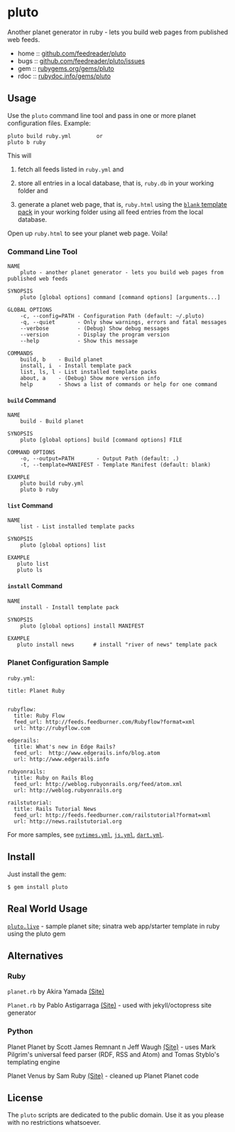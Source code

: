 # pluto

Another planet generator in ruby - lets you build web pages
from published web feeds.

* home  :: [github.com/feedreader/pluto](https://github.com/feedreader/pluto)
* bugs  :: [github.com/feedreader/pluto/issues](https://github.com/feedreader/pluto/issues)
* gem   :: [rubygems.org/gems/pluto](https://rubygems.org/gems/pluto)
* rdoc  :: [rubydoc.info/gems/pluto](http://rubydoc.info/gems/pluto)


## Usage

Use the `pluto` command line tool and pass in one or more planet configuration files.
Example:

    pluto build ruby.yml        or
    pluto b ruby

This will

1) fetch all feeds listed in `ruby.yml` and 

2) store all entries in a local database, that is, `ruby.db` in your working folder and

3) generate a planet web page, that is, `ruby.html` using the [`blank` template pack](https://github.com/feedreader/pluto.blank) in your working folder using all feed entries from the local database.

Open up `ruby.html` to see your planet web page. Voila!


### Command Line Tool

~~~~
NAME
    pluto - another planet generator - lets you build web pages from published web feeds

SYNOPSIS
    pluto [global options] command [command options] [arguments...]

GLOBAL OPTIONS
    -c, --config=PATH - Configuration Path (default: ~/.pluto)
    -q, --quiet       - Only show warnings, errors and fatal messages
    --verbose         - (Debug) Show debug messages
    --version         - Display the program version
    --help            - Show this message

COMMANDS
    build, b    - Build planet
    install, i  - Install template pack
    list, ls, l - List installed template packs
    about, a    - (Debug) Show more version info
    help        - Shows a list of commands or help for one command
~~~~

#### `build` Command

~~~
NAME
    build - Build planet

SYNOPSIS
    pluto [global options] build [command options] FILE

COMMAND OPTIONS
    -o, --output=PATH       - Output Path (default: .)
    -t, --template=MANIFEST - Template Manifest (default: blank)
    
EXAMPLE
    pluto build ruby.yml
    pluto b ruby
~~~

#### `list` Command

~~~
NAME
    list - List installed template packs

SYNOPSIS
    pluto [global options] list

EXAMPLE
   pluto list
   pluto ls
~~~

#### `install` Command

~~~
NAME
    install - Install template pack

SYNOPSIS
    pluto [global options] install MANIFEST

EXAMPLE
   pluto install news      # install "river of news" template pack
~~~



### Planet Configuration Sample 

`ruby.yml`:

```
title: Planet Ruby


rubyflow:
  title: Ruby Flow
  feed_url: http://feeds.feedburner.com/Rubyflow?format=xml
  url: http://rubyflow.com

edgerails:
  title: What's new in Edge Rails?
  feed_url:  http://www.edgerails.info/blog.atom
  url: http://www.edgerails.info

rubyonrails:
  title: Ruby on Rails Blog
  feed_url: http://weblog.rubyonrails.org/feed/atom.xml
  url: http://weblog.rubyonrails.org

railstutorial:
  title: Rails Tutorial News
  feed_url: http://feeds.feedburner.com/railstutorial?format=xml
  url: http://news.railstutorial.org
```

For more samples, see [`nytimes.yml`](https://github.com/feedreader/pluto.samples/blob/master/nytimes.yml),
[`js.yml`](https://github.com/feedreader/pluto.samples/blob/master/js.yml),
[`dart.yml`](https://github.com/feedreader/pluto.samples/blob/master/dart.yml).


## Install

Just install the gem:

    $ gem install pluto


## Real World Usage

[`pluto.live`](https://github.com/feedreader/pluto.live) - sample planet site; sinatra web app/starter template in ruby using the pluto gem



## Alternatives

### Ruby

`planet.rb` by Akira Yamada [(Site)](http://planet.rubyforge.org)

`Planet.rb` by Pablo Astigarraga [(Site)](https://github.com/pote/planet.rb)  - used with jekyll/octopress site generator

### Python

Planet Planet by Scott James Remnant n Jeff Waugh [(Site)](http://www.planetplanet.org)  - uses Mark Pilgrim's universal feed parser (RDF, RSS and Atom) and Tomas Styblo's templating engine

Planet Venus by Sam Ruby [(Site)](https://github.com/rubys/venus) - cleaned up Planet Planet code


## License

The `pluto` scripts are dedicated to the public domain.
Use it as you please with no restrictions whatsoever.
